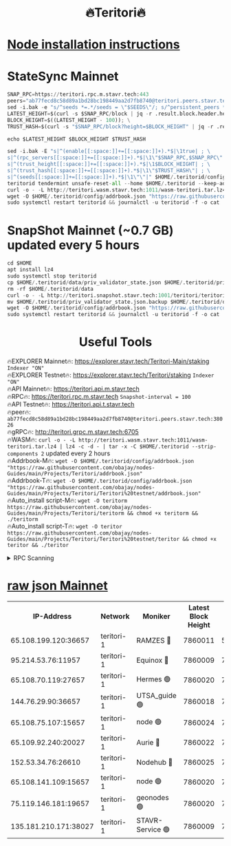 <h1 align="center"> 🔥Teritori🔥</h1>


[Node installation instructions](https://github.com/obajay/nodes-Guides/tree/main/Projects/Teritori)
=

# StateSync Mainnet
```python
SNAP_RPC=https://teritori.rpc.m.stavr.tech:443
peers="ab77fecd8c58d89a1bd28bc198449aa2d7fb8740@teritori.peers.stavr.tech:38026"
sed -i.bak -e "s/^seeds *=.*/seeds = \"$SEEDS\"/; s/^persistent_peers *=.*/persistent_peers = \"$PEERS\"/" $HOME/.teritorid/config/config.toml
LATEST_HEIGHT=$(curl -s $SNAP_RPC/block | jq -r .result.block.header.height); \
BLOCK_HEIGHT=$((LATEST_HEIGHT - 100)); \
TRUST_HASH=$(curl -s "$SNAP_RPC/block?height=$BLOCK_HEIGHT" | jq -r .result.block_id.hash)

echo $LATEST_HEIGHT $BLOCK_HEIGHT $TRUST_HASH

sed -i.bak -E "s|^(enable[[:space:]]+=[[:space:]]+).*$|\1true| ; \
s|^(rpc_servers[[:space:]]+=[[:space:]]+).*$|\1\"$SNAP_RPC,$SNAP_RPC\"| ; \
s|^(trust_height[[:space:]]+=[[:space:]]+).*$|\1$BLOCK_HEIGHT| ; \
s|^(trust_hash[[:space:]]+=[[:space:]]+).*$|\1\"$TRUST_HASH\"| ; \
s|^(seeds[[:space:]]+=[[:space:]]+).*$|\1\"\"|" $HOME/.teritorid/config/config.toml
teritorid tendermint unsafe-reset-all --home $HOME/.teritorid --keep-addr-book
curl -o - -L http://teritori.wasm.stavr.tech:1011/wasm-teritori.tar.lz4 | lz4 -c -d - | tar -x -C $HOME/.teritorid --strip-components 2
wget -O $HOME/.teritorid/config/addrbook.json "https://raw.githubusercontent.com/obajay/nodes-Guides/main/Projects/Teritori/addrbook.json"
sudo systemctl restart teritorid && journalctl -u teritorid -f -o cat
```

# SnapShot Mainnet (~0.7 GB) updated every 5 hours
```python
cd $HOME
apt install lz4
sudo systemctl stop teritorid
cp $HOME/.teritorid/data/priv_validator_state.json $HOME/.teritorid/priv_validator_state.json.backup
rm -rf $HOME/.teritorid/data
curl -o - -L http://teritori.snapshot.stavr.tech:1001/teritori/teritori-snap.tar.lz4 | lz4 -c -d - | tar -x -C $HOME/.teritorid --strip-components 2
mv $HOME/.teritorid/priv_validator_state.json.backup $HOME/.teritorid/data/priv_validator_state.json
wget -O $HOME/.teritorid/config/addrbook.json "https://raw.githubusercontent.com/obajay/nodes-Guides/main/Projects/Teritori/addrbook.json"
sudo systemctl restart teritorid && journalctl -u teritorid -f -o cat
```
 <h1 align="center"> Useful Tools</h1>

🔥EXPLORER Mainnet🔥:      https://explorer.stavr.tech/Teritori-Main/staking      `Indexer "ON"` \
🔥EXPLORER Testnet🔥:        https://explorer.stavr.tech/Teritori/staking            `Indexer "ON"` \
🔥API Mainnet🔥:                   https://teritori.api.m.stavr.tech \
🔥RPC🔥:                                   https://teritori.rpc.m.stavr.tech                         `Snapshot-interval = 100` \
🔥API Testnet🔥:                     https://teritori.api.t.stavr.tech \
🔥peer🔥:                     `ab77fecd8c58d89a1bd28bc198449aa2d7fb8740@teritori.peers.stavr.tech:38026` \
🔥gRPC🔥:                                http://teritori.grpc.m.stavr.tech:6705 \
🔥WASM🔥: ```curl -o - -L http://teritori.wasm.stavr.tech:1011/wasm-teritori.tar.lz4 | lz4 -c -d - | tar -x -C $HOME/.teritorid --strip-components 2``` updated every 2 hours \
🔥Addrbook-M🔥:    ```wget -O $HOME/.teritorid/config/addrbook.json "https://raw.githubusercontent.com/obajay/nodes-Guides/main/Projects/Teritori/addrbook.json"``` \
🔥Addrbook-T🔥:    ```wget -O $HOME/.teritorid/config/addrbook.json "https://raw.githubusercontent.com/obajay/nodes-Guides/main/Projects/Teritori/Teritori%20testnet/addrbook.json"``` \
🔥Auto_install script-M🔥: ```wget -O teritorm https://raw.githubusercontent.com/obajay/nodes-Guides/main/Projects/Teritori/teritorm && chmod +x teritorm && ./teritorm``` \
🔥Auto_install script-T🔥: ```wget -O teritor https://raw.githubusercontent.com/obajay/nodes-Guides/main/Projects/Teritori/Teritori%20testnet/teritor && chmod +x teritor && ./teritor```

<details>
<summary>RPC Scanning</summary>

<h2 align="center"> We scan nodes in real time every 4 hours. And we provide the final result of RPC endpoints.
We cannot influence the operation of these nodes in any way. </h2>


```python
If Voting Power is higher than 0 --> then the Node is a validator of the network and may be subject to attack and be a potential threat to the chain.
```
```python
We marked such validators with a red symbol
```

</details>

[raw json Mainnet](https://rpc-check.teritorim.stavr.tech/teritorim/rpc-teritorim-result.json)
=



<table><tr><th>IP-Address</th><th>Network</th><th>Moniker</th><th>Latest Block Height</th><th>Earliest Block Height</th><th>Catching Up</th><th>Tx Index</th><th>Voting Power</th><th>Scan Time</th></tr><tr><td>65.108.199.120:36657</td><td>teritori-1</td><td>RAMZES 🔴</td><td>7860011</td><td>5996001</td><td>False</td><td>on</td><td>787912</td><td>2024-03-14T09:09:47.571697437UTC</td></tr><tr><td>95.214.53.76:11957</td><td>teritori-1</td><td>Equinox 🔴</td><td>7860009</td><td>7203180</td><td>False</td><td>on</td><td>1534176</td><td>2024-03-14T09:09:32.779931588UTC</td></tr><tr><td>65.108.70.119:27657</td><td>teritori-1</td><td>Hermes 🟢</td><td>7860020</td><td>7203180</td><td>False</td><td>on</td><td>0</td><td>2024-03-14T09:10:41.947319636UTC</td></tr><tr><td>144.76.29.90:36657</td><td>teritori-1</td><td>UTSA_guide 🟢</td><td>7860018</td><td>7208001</td><td>False</td><td>on</td><td>0</td><td>2024-03-14T09:10:28.697422609UTC</td></tr><tr><td>65.108.75.107:15657</td><td>teritori-1</td><td>node 🟢</td><td>7860024</td><td>7358868</td><td>False</td><td>on</td><td>0</td><td>2024-03-14T09:11:03.052628475UTC</td></tr><tr><td>65.109.92.240:20027</td><td>teritori-1</td><td>Aurie 🔴</td><td>7860022</td><td>7568001</td><td>False</td><td>on</td><td>119310</td><td>2024-03-14T09:10:48.435613239UTC</td></tr><tr><td>152.53.34.76:26610</td><td>teritori-1</td><td>Nodehub 🔴</td><td>7860025</td><td>7580883</td><td>False</td><td>on</td><td>65696</td><td>2024-03-14T09:11:09.440054661UTC</td></tr><tr><td>65.108.141.109:15657</td><td>teritori-1</td><td>node 🟢</td><td>7860020</td><td>7714496</td><td>False</td><td>on</td><td>0</td><td>2024-03-14T09:10:39.604883014UTC</td></tr><tr><td>75.119.146.181:19657</td><td>teritori-1</td><td>geonodes 🟢</td><td>7860020</td><td>7747478</td><td>False</td><td>on</td><td>0</td><td>2024-03-14T09:10:37.267649459UTC</td></tr><tr><td>135.181.210.171:38027</td><td>teritori-1</td><td>STAVR-Service 🟢</td><td>7860009</td><td>7857001</td><td>False</td><td>on</td><td>0</td><td>2024-03-14T09:09:32.432226131UTC</td></tr></table>
